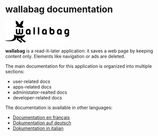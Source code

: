 wallabag documentation
======================

![wallabag logo](../img/wallabag.png)

**wallabag** is a read-it-later application: it saves a web page by keeping content only. Elements like navigation or ads are deleted.

The main documentation for this application is organized into multiple sections:

-   user-related docs
-   apps-related docs
-   administator-realted docs
-   developer-related docs

The documentation is available in other languages:

-   [Documentation en français](https://doc.wallabag.org/fr/)
-   [Dokumentation auf deutsch](https://doc.wallabag.org/de/)
-   [Dokumentation in italian](https://doc.wallabag.org/it/)

